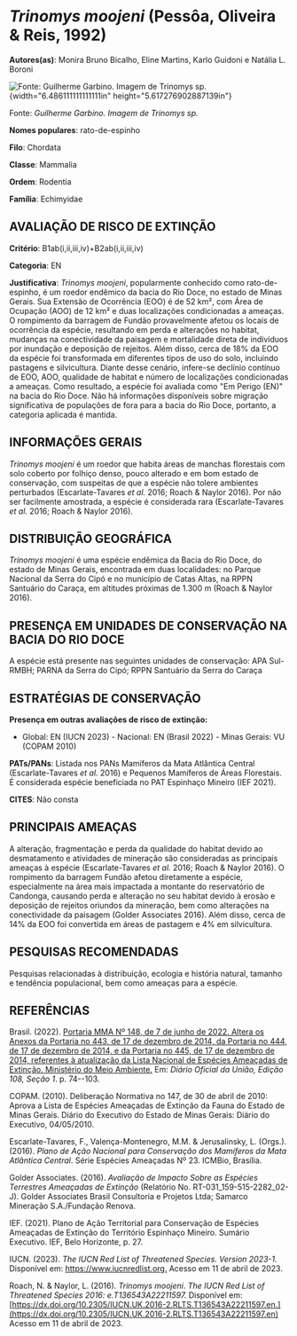 # *Trinomys moojeni* (Pessôa, Oliveira & Reis, 1992)

**Autores(as)**: Monira Bruno Bicalho, Eline Martins, Karlo Guidoni e Natália L. Boroni

![Fonte: Guilherme Garbino. Imagem de Trinomys sp.](media/rId20.jpg){width="6.486111111111111in" height="5.617276902887139in"}

Fonte: *Guilherme Garbino. Imagem de Trinomys sp.*

**Nomes populares**: rato-de-espinho

**Filo**: Chordata

**Classe**: Mammalia

**Ordem**: Rodentia

**Família**: Echimyidae

## AVALIAÇÃO DE RISCO DE EXTINÇÃO

**Critério**: B1ab(i,ii,iii,iv)+B2ab(i,ii,iii,iv)

**Categoria**: EN

**Justificativa**: *Trinomys moojeni*, popularmente conhecido como rato-de-espinho, é um roedor endêmico da bacia do Rio Doce, no estado de Minas Gerais. Sua Extensão de Ocorrência (EOO) é de 52 km², com Área de Ocupação (AOO) de 12 km² e duas localizações condicionadas a ameaças. O rompimento da barragem de Fundão provavelmente afetou os locais de ocorrência da espécie, resultando em perda e alterações no habitat, mudanças na conectividade da paisagem e mortalidade direta de indivíduos por inundação e deposição de rejeitos. Além disso, cerca de 18% da EOO da espécie foi transformada em diferentes tipos de uso do solo, incluindo pastagens e silvicultura. Diante desse cenário, infere-se declínio contínuo de EOO, AOO, qualidade de habitat e número de localizações condicionadas a ameaças. Como resultado, a espécie foi avaliada como "Em Perigo (EN)" na bacia do Rio Doce. Não há informações disponíveis sobre migração significativa de populações
de fora para a bacia do Rio Doce, portanto, a categoria aplicada é mantida.

## INFORMAÇÕES GERAIS

*Trinomys moojeni* é um roedor que habita áreas de manchas florestais com solo coberto por folhiço denso, pouco alterado e em bom estado de conservação, com suspeitas de que a espécie não tolere ambientes perturbados (Escarlate-Tavares *et al.* 2016; Roach & Naylor 2016). Por não ser facilmente amostrada, a espécie é considerada rara (Escarlate-Tavares *et al.* 2016; Roach & Naylor 2016).

## DISTRIBUIÇÃO GEOGRÁFICA

*Trinomys moojeni* é uma espécie endêmica da Bacia do Rio Doce, do estado de Minas Gerais, encontrada em duas localidades: no Parque Nacional da Serra do Cipó e no município de Catas Altas, na RPPN Santuário do Caraça, em altitudes próximas de 1.300 m (Roach & Naylor 2016).

## PRESENÇA EM UNIDADES DE CONSERVAÇÃO NA BACIA DO RIO DOCE

A espécie está presente nas seguintes unidades de conservação: APA Sul-RMBH; PARNA da Serra do Cipó; RPPN Santuário da Serra do Caraça

## ESTRATÉGIAS DE CONSERVAÇÃO

**Presença em outras avaliações de risco de extinção:**

-   Global: EN (IUCN 2023) -   Nacional: EN (Brasil 2022) -   Minas Gerais: VU (COPAM 2010)

**PATs/PANs**: Listada nos PANs Mamíferos da Mata Atlântica Central (Escarlate-Tavares *et al.* 2016) e Pequenos Mamíferos de Áreas Florestais. É considerada espécie beneficiada no PAT Espinhaço Mineiro (IEF 2021).

**CITES**: Não consta

## PRINCIPAIS AMEAÇAS

A alteração, fragmentação e perda da qualidade do habitat devido ao desmatamento e atividades de mineração são consideradas as principais ameaças à espécie (Escarlate-Tavares *et al.* 2016; Roach & Naylor 2016). O rompimento da barragem Fundão afetou diretamente a espécie, especialmente na área mais impactada a montante do reservatório de Candonga, causando perda e alteração no seu habitat devido à erosão e deposição de rejeitos oriundos da mineração, bem como alterações na conectividade da paisagem (Golder Associates 2016). Além disso, cerca de 14% da EOO foi convertida em áreas de pastagem e 4% em silvicultura.

## PESQUISAS RECOMENDADAS

Pesquisas relacionadas à distribuição, ecologia e história natural, tamanho e tendência populacional, bem como ameaças para a espécie.

## REFERÊNCIAS

Brasil. (2022). [Portaria MMA Nº 148, de 7 de junho de 2022. Altera os Anexos da Portaria no 443, de 17 de dezembro de 2014, da Portaria no 444, de 17 de dezembro de 2014, e da Portaria no 445, de 17 de dezembro de 2014, referentes à atualização da Lista Nacional de Espécies Ameaçadas de Extinção. Ministério do Meio Ambiente.](https://in.gov.br/en/web/dou/-/portaria-mma-n-148-de-7-de-junho-de-2022-406272733) Em: *Diário Oficial da União, Edição 108, Seção 1*. p. 74--103.

COPAM. (2010). Deliberação Normativa no 147, de 30 de abril de 2010: Aprova a Lista de Espécies Ameaçadas de Extinção da Fauna do Estado de Minas Gerais. Diário do Executivo do Estado de Minas Gerais: Diário do Executivo, 04/05/2010.

Escarlate-Tavares, F., Valença-Montenegro, M.M. & Jerusalinsky, L.  (Orgs.). (2016). *Plano de Ação Nacional para Conservação dos Mamíferos da Mata Atlântica Central*. Série Espécies Ameaçadas Nº 23. ICMBio, Brasília.

Golder Associates. (2016). *Avaliação de Impacto Sobre as Espécies Terrestres Ameaçadas de Extinção* (Relatório No.  RT-031_159-515-2282_02-J). Golder Associates Brasil Consultoria e Projetos Ltda; Samarco Mineração S.A./Fundação Renova.

IEF. (2021). Plano de Ação Territorial para Conservação de Espécies Ameaçadas de Extinção do Território Espinhaço Mineiro. Sumário Executivo. IEF, Belo Horizonte, p. 27.

IUCN. (2023). *The IUCN Red List of Threatened Species. Version 2023-1.* Disponível em: <https://www.iucnredlist.org.> Acesso em 11 de abril de 2023.

Roach, N. & Naylor, L. (2016). *Trinomys moojeni*. *The IUCN Red List of Threatened Species 2016: e.T136543A22211597.* Disponível em: [https://dx.doi.org/10.2305/IUCN.UK.2016-2.RLTS.T136543A22211597.en.](https://dx.doi.org/10.2305/IUCN.UK.2016-2.RLTS.T136543A22211597.en) Acesso em 11 de abril de 2023.
